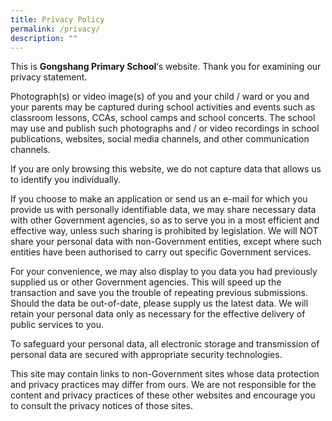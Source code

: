 ```yaml
---
title: Privacy Policy
permalink: /privacy/
description: ""
---
```


This is **Gongshang Primary School**‘s website. Thank you for examining our privacy statement.

Photograph(s) or video image(s) of you and your child / ward or you and your parents may be captured during school activities and events such as classroom lessons, CCAs, school camps and school concerts. The school may use and publish such photographs and / or video recordings in school publications, websites, social media channels, and other communication channels.

If you are only browsing this website, we do not capture data that allows us to identify you individually.

If you choose to make an application or send us an e-mail for which you provide us with personally identifiable data, we may share necessary data with other Government agencies, so as to serve you in a most efficient and effective way, unless such sharing is prohibited by legislation. We will NOT share your personal data with non-Government entities, except where such entities have been authorised to carry out specific Government services.

For your convenience, we may also display to you data you had previously supplied us or other Government agencies. This will speed up the transaction and save you the trouble of repeating previous submissions. Should the data be out-of-date, please supply us the latest data. We will retain your personal data only as necessary for the effective delivery of public services to you.

To safeguard your personal data, all electronic storage and transmission of personal data are secured with appropriate security technologies.

This site may contain links to non-Government sites whose data protection and privacy practices may differ from ours. We are not responsible for the content and privacy practices of these other websites and encourage you to consult the privacy notices of those sites.